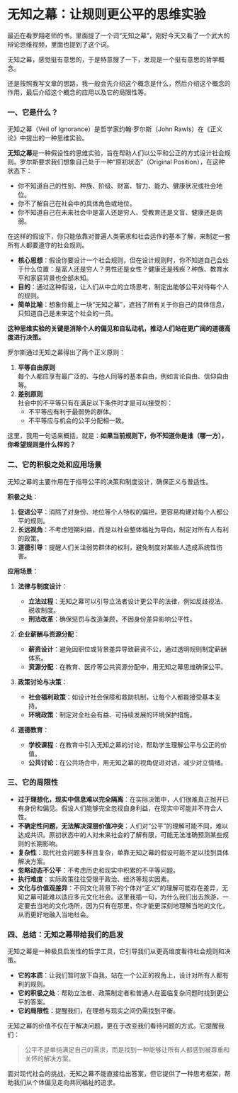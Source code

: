 # 无知之幕：让规则更公平的思维实验

最近在看罗翔老师的书，里面提了一个词“无知之幕”，刚好今天又看了一个武大的辩论思维视频，里面也提到了这个词。

无知之幕，感觉挺有意思的，于是特意搜了一下，发现是一个挺有意思的哲学概念。

还是按照我写文章的思路，我一般会先介绍这个概念是什么，然后介绍这个概念的作用，最后介绍这个概念的应用以及它的局限性等。

### **一、它是什么？**

无知之幕（Veil of Ignorance）是哲学家约翰·罗尔斯（John Rawls）在《正义论》中提出的一种思维实验。

**无知之幕**是一种假设性的思维实验，旨在帮助人们以公平和公正的方式设计社会规则。罗尔斯要求我们想象自己处于一种“原初状态”（Original Position），在这种状态下：

- 你不知道自己的性别、种族、阶级、财富、智力、能力、健康状况或社会地位。
- 你不了解自己在社会中的具体角色或地位。
- 你不知道自己在未来社会中是富人还是穷人、受教育还是文盲、健康还是病弱。

在这样的假设下，你只能依靠对普遍人类需求和社会运作的基本了解，来制定一套所有人都要遵守的社会规则。

- **核心思想**：假设你要设计一个社会规则，但在设计规则时，你不知道自己会处于什么位置：是富人还是穷人？男性还是女性？健康还是残疾？种族、教育水平和家庭背景也全部未知。
- **目的**：通过这种假设，让人们从中立的立场思考，制定出能够公平对待每个人的规则。
- **简单比喻**：想象你戴上一块“无知之幕”，遮挡了所有关于你自己的具体信息，只知道自己是未来这个社会的一员。

**这种思维实验的关键是消除个人的偏见和自私动机，推动人们站在更广阔的道德高度进行决策。**

罗尔斯通过无知之幕得出了两个正义原则：

1. **平等自由原则**  
   每个人都应享有最广泛的、与他人同等的基本自由，例如言论自由、信仰自由等。
2. **差别原则**  
   社会中的不平等只有在满足以下条件时才是可以接受的：
   - 不平等应有利于最弱势的群体。
   - 不平等应与机会的公平分配相一致。

这里，我用一句话来概括，就是：**如果当前规则下，你不知道你是谁（哪一方），你希望规则是什么样的？**

### **二、它的积极之处和应用场景**

无知之幕的主要作用在于指导公平的决策和制度设计，确保正义与普适性。

**积极之处**：

1. **促进公平**：消除了对身份、地位等个人特权的偏袒，更容易构建对每个人都公平的规则。
2. **长远视角**：不考虑短期利益，而是以社会整体福祉为导向，制定对所有人有利的政策。
3. **道德引导**：提醒人们关注弱势群体的权利，避免制度对某些人造成系统性伤害。

**应用场景**：

1. **法律与制度设计**：

   - **立法过程**：无知之幕可以引导立法者设计更公平的法律，例如反歧视法、税收制度。
   - **刑法改革**：确保惩罚与改造兼顾，不因身份差异影响公平性。

2. **企业薪酬与资源分配**：

   - **薪资设计**：避免因职位或背景差异导致薪资不公，通过透明规则制定薪酬体系。
   - **资源分配**：在教育、医疗等公共资源分配中，用无知之幕思维确保公平。

3. **政策讨论与决策**：

   - **社会福利政策**：如设计社会保障和救助机制，让每个人都能接受基本支持。
   - **环境政策**：制定对全社会有益、可持续发展的环境保护措施。

4. **道德教育**：
   - **学校课程**：在教育中引入无知之幕的讨论，帮助学生理解公平与公正的价值。
   - **公共讨论**：在公共场合中，用无知之幕的视角促进对话，减少对立情绪。

### **三、它的局限性**

- **过于理想化，现实中信息难以完全隔离**：在实际决策中，人们很难真正抛开已有身份和偏见。假设人们能够完全忽视自身利益，在现实中可能并不符合人性。
- **不确定性问题，无法解决深层价值冲突**：人们对“公平”的理解可能不同，难以达成共识。原初状态中的人对未来社会的了解有限，可能无法准确预测某些规则的长期影响。
- **复杂性**：现代社会问题多样且复杂，单靠无知之幕的假设可能不足以找到具体解决方案。
- **忽略动态不公平**：不考虑历史和现实中积累的不平等问题。
- **执行难度**：实际政策往往受限于政治、经济等现实因素。
- **文化与价值观差异**：不同文化背景下的个体对“正义”的理解可能存在差异，无知之幕可能难以适应多元文化社会。这里我插一句，为什么我们出去旅游，一定要去当地的文化场所，因为只有在那里，你才能更深刻地理解当地的文化，从而更好地融入当地社会。

### **四、总结：无知之幕带给我们的启发**

无知之幕是一种极具启发性的哲学工具，它引导我们从更高维度看待社会规则和决策。

- **它的本质**：让我们暂时放下自我，站在一个公正的视角上，设计对所有人都有利的规则。
- **它的积极之处**：帮助立法者、政策制定者和普通人在面临复杂问题时找到更公平的答案。
- **它的局限性**：提醒我们，在理想与现实之间仍需找到平衡。

无知之幕的价值不仅在于解决问题，更在于改变我们看待问题的方式。它提醒我们：

> 公平不是单纯满足自己的需求，而是找到一种能够让所有人都感到被尊重和关怀的解决方案。

面对现代社会的挑战，无知之幕不能直接给出答案，但它提供了一种思考框架，帮助我们从个体偏见走向共同福祉的追求。

<!-- ### **五、它与“设身处地”、“换位思考”的对比**

#### **相似点**

1. **核心都是追求公平与理解**

   - **无知之幕**：通过“假装不知道自己的身份”，使我们站在所有人的角度制定规则，避免个人偏见。
   - **换位思考/设身处地**：通过设想自己成为他人，从对方角度理解问题。

2. **强调摆脱主观视角**
   - 两者都要求跳出自己的固有视角，尝试从更客观的角度看待问题。

#### **不同点**

| **方面**     | **无知之幕**                             | **换位思考/设身处地**                  |
| ------------ | ---------------------------------------- | -------------------------------------- |
| **定义深度** | 哲学工具，强调公平规则的制定，偏理论性。 | 个人层面的情感共鸣和理解，偏感性思维。 |
| **应用场景** | 多用于社会政策、规则制定等系统性问题。   | 多用于日常人际关系和个体行为。         |
| **抽象程度** | 更抽象，要求完全屏蔽个人身份和利益。     | 更具体，要求假想自己变成特定的他人。   |
| **目标**     | 为所有人设计普适的、公正的规则。         | 理解或解决与他人的具体矛盾或问题。     |

#### **简单举例**

1. **无知之幕**

   - 假设你在制定一项教育资源分配规则，要求你不知道自己是富人、穷人、城市孩子还是农村孩子，你会如何分配资源？
   - **目的是：** 跳出自我利益，让规则更加公平。

2. **换位思考/设身处地**
   - 你的朋友没能如约而至，你觉得生气。但如果站在对方的角度，可能因为突发事故无法来，你会更理解对方。
   - **目的是：** 促进情感理解，化解冲突。

- **无知之幕**是一个哲学概念，强调在不带身份偏见的情况下制定规则，追求公平。
- **换位思考**更倾向于情感交流和人际理解，目的是从对方的角度共情和解决问题。 -->
